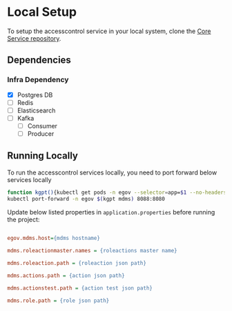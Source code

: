# Local Setup

To setup the accesscontrol service in your local system, clone the [Core Service repository](https://github.com/egovernments/core-services).

## Dependencies

### Infra Dependency

- [x] Postgres DB
- [ ] Redis
- [ ] Elasticsearch
- [ ] Kafka
  - [ ] Consumer
  - [ ] Producer

## Running Locally

To run the accesscontrol services locally, you need to port forward below services locally

```bash
function kgpt(){kubectl get pods -n egov --selector=app=$1 --no-headers=true | head -n1 | awk '{print $1}'}
kubectl port-forward -n egov $(kgpt mdms) 8088:8080
``` 

Update below listed properties in `application.properties` before running the project:

```ini
 
egov.mdms.host={mdms hostname}

mdms.roleactionmaster.names = {roleactions master name}

mdms.roleaction.path = {roleaction json path}

mdms.actions.path = {action json path}

mdms.actionstest.path = {action test json path}

mdms.role.path = {role json path}
```
